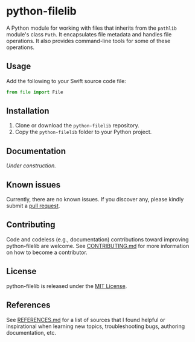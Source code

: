 # python-filelib

A Python module for working with files that inherits from the `pathlib` module's class `Path`.  It encapsulates file metadata and handles file operations.  It also provides command-line tools for some of these operations.

## Usage

Add the following to your Swift source code file:

```python
from file import File
```

## Installation


1. Clone or download the `python-filelib` repository.
2. Copy the `python-filelib` folder to your Python project.

## Documentation

*Under construction.*

## Known issues

Currently, there are no known issues.  If you discover any, please kindly submit a [pull request](CONTRIBUTING.md).

## Contributing

Code and codeless (e.g., documentation) contributions toward improving python-filelib are welcome. See [CONTRIBUTING.md](CONTRIBUTING.md) for more information on how to become a contributor.

## License

python-filelib is released under the [MIT License](LICENSE.md).

## References

See [REFERENCES.md](REFERENCES.md) for a list of sources that I found helpful or inspirational when learning new topics, troubleshooting bugs, authoring documentation, etc.